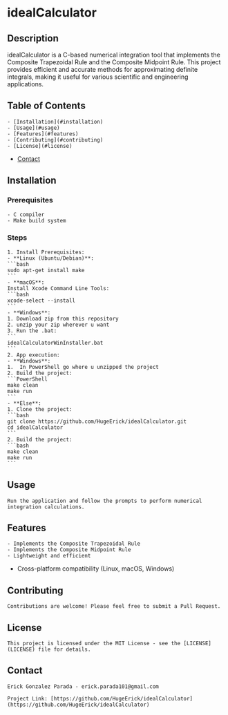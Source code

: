 # idealCalculator

## Description

idealCalculator is a C-based numerical integration tool that implements the Composite Trapezoidal Rule and the Composite Midpoint Rule. This project provides efficient and accurate methods for approximating definite integrals, making it useful for various scientific and engineering applications.

## Table of Contents
    - [Installation](#installation)
    - [Usage](#usage)
    - [Features](#features)
    - [Contributing](#contributing)
    - [License](#license)
- [Contact](#contact)

## Installation

### Prerequisites

    - C compiler
    - Make build system

### Steps
    1. Install Prerequisites:
    - **Linux (Ubuntu/Debian)**:  
    ```bash
    sudo apt-get install make
    ```
    - **macOS**:  
    Install Xcode Command Line Tools:  
    ```bash
    xcode-select --install
    ```
    - **Windows**:  
    1. Download zip from this repository
    2. unzip your zip wherever u want
    3. Run the .bat: 
    ```
    idealCalculatorWinInstaller.bat
    ```
    2. App execution:
    - **Windows**:
    1.  In PowerShell go where u unzipped the project
    2. Build the project:
    ```PowerShell
    make clean
    make run
    ```
    - **Else**:
    1. Clone the project:
    ```bash
    git clone https://github.com/HugeErick/idealCalculator.git
    cd idealCalculator
    ```
    2. Build the project:
    ```bash
    make clean
    make run
    ```

## Usage
    Run the application and follow the prompts to perform numerical integration calculations.

## Features
    - Implements the Composite Trapezoidal Rule
    - Implements the Composite Midpoint Rule
    - Lightweight and efficient
- Cross-platform compatibility (Linux, macOS, Windows)

## Contributing

    Contributions are welcome! Please feel free to submit a Pull Request.

## License

    This project is licensed under the MIT License - see the [LICENSE](LICENSE) file for details.

## Contact

    Erick Gonzalez Parada - erick.parada101@gmail.com

    Project Link: [https://github.com/HugeErick/idealCalculator](https://github.com/HugeErick/idealCalculator)

